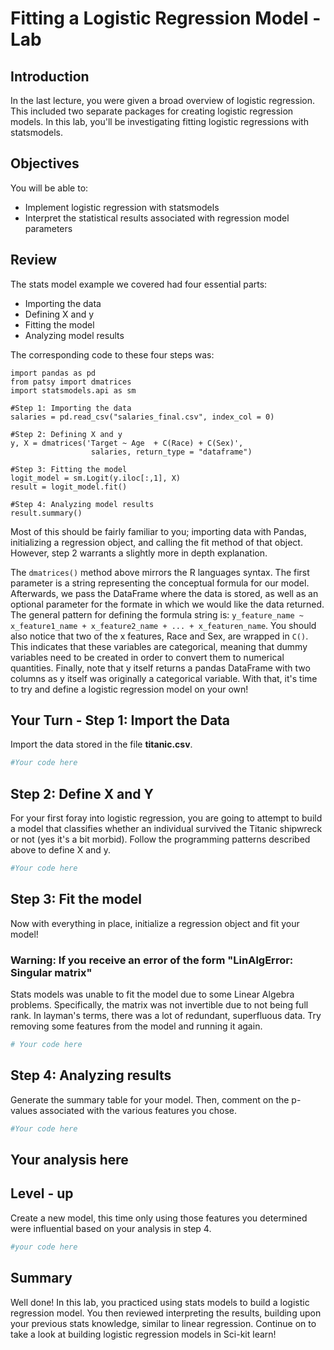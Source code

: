 
# Fitting a Logistic Regression Model - Lab

## Introduction
In the last lecture, you were given a broad overview of logistic regression. This included two separate packages for creating logistic regression models. In this lab, you'll be investigating fitting logistic regressions with statsmodels.



## Objectives

You will be able to:
* Implement logistic regression with statsmodels
* Interpret the statistical results associated with regression model parameters


## Review

The stats model example we covered had four essential parts:
* Importing the data
* Defining X and y
* Fitting the model
* Analyzing model results

The corresponding code to these four steps was:

```
import pandas as pd
from patsy import dmatrices
import statsmodels.api as sm

#Step 1: Importing the data
salaries = pd.read_csv("salaries_final.csv", index_col = 0)

#Step 2: Defining X and y
y, X = dmatrices('Target ~ Age  + C(Race) + C(Sex)',
                  salaries, return_type = "dataframe")

#Step 3: Fitting the model
logit_model = sm.Logit(y.iloc[:,1], X)
result = logit_model.fit()

#Step 4: Analyzing model results
result.summary()
```

Most of this should be fairly familiar to you; importing data with Pandas, initializing a regression object, and calling the fit method of that object. However, step 2 warrants a slightly more in depth explanation.

The `dmatrices()` method above mirrors the R languages syntax. The first parameter is a string representing the conceptual formula for our model. Afterwards, we pass the DataFrame where the data is stored, as well as an optional parameter for the formate in which we would like the data returned. The general pattern for defining the formula string is: `y_feature_name ~ x_feature1_name + x_feature2_name + ... + x_featuren_name`. You should also notice that two of the x features, Race and Sex, are wrapped in `C()`. This indicates that these variables are categorical, meaning that dummy variables need to be created in order to convert them to numerical quantities. Finally, note that y itself returns a pandas DataFrame with two columns as y itself was originally a categorical variable. With that, it's time to try and define a logistic regression model on your own!

## Your Turn - Step 1: Import the Data

Import the data stored in the file **titanic.csv**.


```python
#Your code here
```

## Step 2: Define X and Y

For your first foray into logistic regression, you are going to attempt to build a model that classifies whether an individual survived the Titanic shipwreck or not (yes it's a bit morbid). Follow the programming patterns described above to define X and y.


```python
#Your code here
```

## Step 3: Fit the model

Now with everything in place, initialize a regression object and fit your model!

### Warning: If you receive an error of the form "LinAlgError: Singular matrix"

Stats models was unable to fit the model due to some Linear Algebra problems. Specifically, the matrix was not invertible due to not being full rank. In layman's terms, there was a lot of redundant, superfluous data. Try removing some features from the model and running it again.


```python
# Your code here
```

## Step 4: Analyzing results

Generate the summary table for your model. Then, comment on the p-values associated with the various features you chose.


```python
#Your code here
```

## Your analysis here

## Level - up

Create a new model, this time only using those features you determined were influential based on your analysis in step 4.


```python
#your code here
```

## Summary 

Well done! In this lab, you practiced using stats models to build a logistic regression model. You then reviewed interpreting the results, building upon your previous stats knowledge, similar to linear regression. Continue on to take a look at building logistic regression models in Sci-kit learn!
